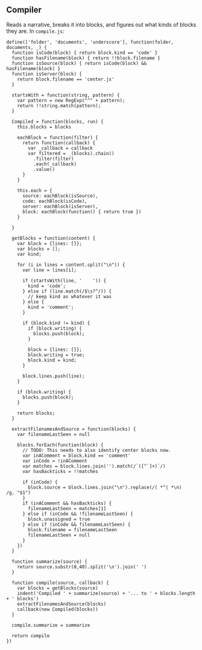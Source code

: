 Compiler
--------

Reads a narrative, breaks it into blocks, and figures out what kinds of blocks they are. In `compile.js`:

    define(['folder', 'documents', 'underscore'], function(folder, documents, _) {
      function isCode(block) { return block.kind == 'code' }
      function hasFilename(block) { return !!block.filename }
      function isSource(block) { return isCode(block) && hasFilename(block) }
      function isServer(block) { 
        return block.filename == 'center.js' 
      }

      startsWith = function(string, pattern) {
        var pattern = new RegExp("^" + pattern);
        return !!string.match(pattern);
      }

      Compiled = function(blocks, run) {
        this.blocks = blocks

        eachBlock = function(filter) {
          return function(callback) {
            var _callback = callback
            var filtered = _(blocks).chain()
              .filter(filter)
              .each(_callback)
              .value()
          }
        }

        this.each = {
          source: eachBlock(isSource),
          code: eachBlock(isCode),
          server: eachBlock(isServer),
          block: eachBlock(function() { return true })
        }
        
      }

      getBlocks = function(content) {
        var block = {lines: []};
        var blocks = [];
        var kind;

        for (i in lines = content.split("\n")) {
          var line = lines[i];

          if (startsWith(line, '    ')) { 
            kind = 'code';
          } else if (line.match(/$\s?^/)) {
            // keep kind as whatever it was
          } else {
            kind = 'comment';
          }

          if (block.kind != kind) {
            if (block.writing) {
              blocks.push(block);
            }

            block = {lines: []};
            block.writing = true;
            block.kind = kind;
          }

          block.lines.push(line);
        }

        if (block.writing) {
          blocks.push(block);
        }

        return blocks;
      }

      extractFilenamesAndSource = function(blocks) {
        var filenameLastSeen = null

        blocks.forEach(function(block) {
          // TODO: This needs to also identify center blocks now.
          var inAComment = block.kind == 'comment'
          var inCode = !inAComment
          var matches = block.lines.join('').match(/`([^`]+)`/)
          var hasBackticks = !!matches

          if (inCode) {
            block.source = block.lines.join("\n").replace(/( *^| *\n)    /g, "$1")
          }
          if (inAComment && hasBackticks) {
            filenameLastSeen = matches[1]
          } else if (inCode && !filenameLastSeen) {
            block.unassigned = true
          } else if (inCode && filenameLastSeen) {
            block.filename = filenameLastSeen
            filenameLastSeen = null
          }
        })
      }

      function summarize(source) {
        return source.substr(0,40).split('\n').join(' ')        
      }

      function compile(source, callback) {
        var blocks = getBlocks(source)
        indent('Compiled ' + summarize(source) + '... to ' + blocks.length + ' blocks')
        extractFilenamesAndSource(blocks)
        callback(new Compiled(blocks)) 
      }

      compile.summarize = summarize

      return compile
    })

